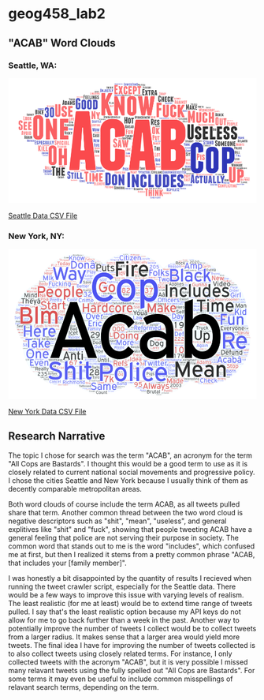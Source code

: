 # geog458_lab2

## "ACAB" Word Clouds
### Seattle, WA:
![Seattle Word Cloud](./word_clouds/word_cloud_seattle.png)

[Seattle Data CSV File](https://drive.google.com/file/d/1--l7MX14SBeFOory1-9ronwDjX741x9I/view?usp=share_link)

### New York, NY:
![New York Word Cloud](./word_clouds/word_cloud_newyork.png)

[New York Data CSV File](https://drive.google.com/file/d/1-GDu1aYUjX5D4oev8_aACpqAKhSy9URK/view?usp=share_link)


## Research Narrative

The topic I chose for search was the term "ACAB", an acronym for the term "All Cops are Bastards". I thought this would be a good term to use as it is closely related to current national social movements and progressive policy. I chose the cities Seattle and New York because I usually think of them as decently comparable metropolitan areas. 

Both word clouds of course include the term ACAB, as all tweets pulled share that term. Another common thread between the two word cloud is negative descriptors such as "shit", "mean", "useless", and general explitives like "shit" and "fuck", showing that people tweeting ACAB have a general feeling that police are not serving their purpose in society. The common word that stands out to me is the word "includes", which confused me at first, but then I realized it stems from a pretty common phrase "ACAB, that includes your [family member]".

I was honestly a bit disappointed by the quantity of results I recieved when running the tweet crawler script, especially for the Seattle data. There would be a few ways to improve this issue with varying levels of realism. The least realistic (for me at least) would be to extend time range of tweets pulled. I say that's the least realistic option because my API keys do not allow for me to go back further than a week in the past. Another way to potentially improve the number of tweets I collect would be to collect tweets from a larger radius. It makes sense that a larger area would yield more tweets. The final idea I have for improving the number of tweets collected is to also collect tweets using closely related terms. For instance, I only collected tweets with the acronym "ACAB", but it is very possible I missed many relavant tweets using the fully spelled out "All Cops are Bastards". For some terms it may even be useful to include common misspellings of relavant search terms, depending on the term.